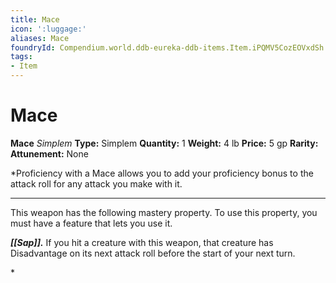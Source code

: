 ```yaml
---
title: Mace
icon: ':luggage:'
aliases: Mace
foundryId: Compendium.world.ddb-eureka-ddb-items.Item.iPQMV5CozEOVxdSh
tags:
- Item
---
```


# Mace

**Mace**
_Simplem_
**Type:** Simplem
**Quantity:** 1
**Weight:** 4 lb
**Price:** 5 gp
**Rarity:** 
**Attunement:** None

*Proficiency with a Mace allows you to add your proficiency bonus to the attack roll for any attack you make with it.
<div class="mastery-container"><hr />
<p>This weapon has the following mastery property. To use this property, you must have a feature that lets you use it.

***[[Sap]].*** If you hit a creature with this weapon, that creature has Disadvantage on its next attack roll before the start of your next turn.</p>*